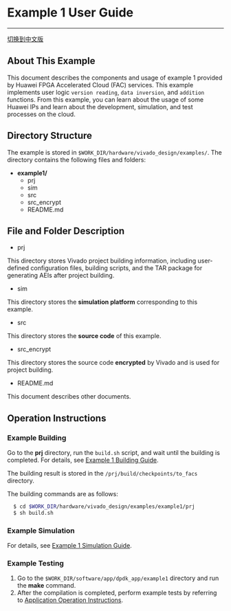 # Example 1 User Guide

---

[切换到中文版](./README_CN.md)

## About This Example

This document describes the components and usage of example 1 provided by Huawei FPGA Accelerated Cloud (FAC) services. This example implements user logic `version reading`, `data inversion`, and `addition` functions. From this example, you can learn about the usage of some Huawei IPs and learn about the development, simulation, and test processes on the cloud.

## Directory Structure

The example is stored in `$WORK_DIR/hardware/vivado_design/examples/`. The directory contains the following files and folders:

- **example1/**
  - prj
  - sim
  - src
  - src_encrypt  
  - README.md 

## File and Folder Description

- prj  

This directory stores Vivado project building information, including user-defined configuration files, building scripts, and the TAR package for generating AEIs after project building.

- sim  

This directory stores the **simulation platform** corresponding to this example.

- src  

This directory stores the **source code** of this example.

- src_encrypt  

This directory stores the source code **encrypted** by Vivado and is used for project building.

- README.md  

This document describes other documents.

## Operation Instructions

### Example Building

Go to the **prj** directory, run the `build.sh` script, and wait until the building is completed.
For details, see [Example 1 Building Guide](./prj/README.md).

The building result is stored in the `/prj/build/checkpoints/to_facs` directory.

The building commands are as follows:

```bash
  $ cd $WORK_DIR/hardware/vivado_design/examples/example1/prj
  $ sh build.sh
```

### Example Simulation

For details, see [Example 1 Simulation Guide](./sim/README.md).

### Example Testing

1. Go to the `$WORK_DIR/software/app/dpdk_app/example1` directory and run the **make** command.
2. After the compilation is completed, perform example tests by referring to [Application Operation Instructions](../../../../software/app/dpdk_app/README.md).

